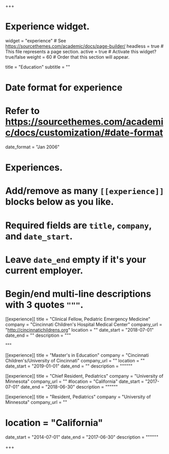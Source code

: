 +++
# Experience widget.
widget = "experience"  # See https://sourcethemes.com/academic/docs/page-builder/
headless = true  # This file represents a page section.
active = true  # Activate this widget? true/false
weight = 60  # Order that this section will appear.

title = "Education"
subtitle = ""

# Date format for experience
#   Refer to https://sourcethemes.com/academic/docs/customization/#date-format
date_format = "Jan 2006"

# Experiences.
#   Add/remove as many `[[experience]]` blocks below as you like.
#   Required fields are `title`, `company`, and `date_start`.
#   Leave `date_end` empty if it's your current employer.
#   Begin/end multi-line descriptions with 3 quotes `"""`.
[[experience]]
  title = "Clinical Fellow, Pediatric Emergency Medicine"
  company = "Cincinnati Children's Hospital Medical Center"
  company_url = "http://cincinnatichildrens.org"
  location = ""
  date_start = "2018-07-01"
  date_end = ""
  description = """

  """

[[experience]]
  title = "Master's in Education"
  company = "Cincinnati Children's/University of Cincinnati"
  company_url = ""
  location = ""
  date_start = "2019-01-01"
  date_end = ""
  description = """"""

[[experience]]
  title = "Chief Resident, Pediatrics"
  company = "University of Minnesota"
  company_url = ""
  #location = "California"
  date_start = "2017-07-01"
  date_end = "2018-06-30"
  description = """"""

[[experience]]
  title = "Resident, Pediatrics"
  company = "University of Minnesota"
  company_url = ""
  # location = "California"
  date_start = "2014-07-01"
  date_end = "2017-06-30"
  description = """"""

+++
